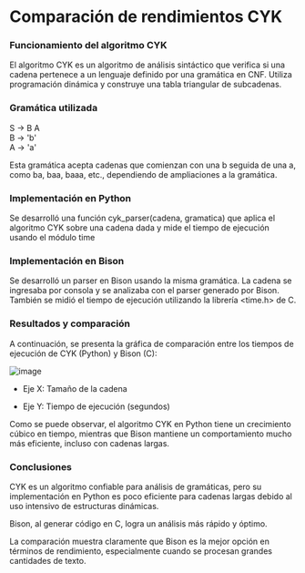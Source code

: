 # Comparación de rendimientos CYK

### Funcionamiento del algoritmo CYK

El algoritmo CYK es un algoritmo de análisis sintáctico que verifica si una cadena pertenece a un lenguaje definido por una gramática en CNF. Utiliza programación dinámica y construye una tabla triangular de subcadenas.

### Gramática utilizada

S → B A  
B → 'b'  
A → 'a'

Esta gramática acepta cadenas que comienzan con una b seguida de una a, como ba, baa, baaa, etc., dependiendo de ampliaciones a la gramática.

### Implementación en Python

Se desarrolló una función cyk_parser(cadena, gramatica) que aplica el algoritmo CYK sobre una cadena dada y mide el tiempo de ejecución usando el módulo time

### Implementación en Bison

Se desarrolló un parser en Bison usando la misma gramática. La cadena se ingresaba por consola y se analizaba con el parser generado por Bison. También se midió el tiempo de ejecución utilizando la librería <time.h> de C.


### Resultados y comparación

A continuación, se presenta la gráfica de comparación entre los tiempos de ejecución de CYK (Python) y Bison (C):

![image](https://github.com/user-attachments/assets/45cfb1e4-48bf-43e6-acfb-03a3100b05d0)

- Eje X: Tamaño de la cadena

- Eje Y: Tiempo de ejecución (segundos)

Como se puede observar, el algoritmo CYK en Python tiene un crecimiento cúbico en tiempo, mientras que Bison mantiene un comportamiento mucho más eficiente, incluso con cadenas largas.

### Conclusiones

CYK es un algoritmo confiable para análisis de gramáticas, pero su implementación en Python es poco eficiente para cadenas largas debido al uso intensivo de estructuras dinámicas.

Bison, al generar código en C, logra un análisis más rápido y óptimo.

La comparación muestra claramente que Bison es la mejor opción en términos de rendimiento, especialmente cuando se procesan grandes cantidades de texto.
